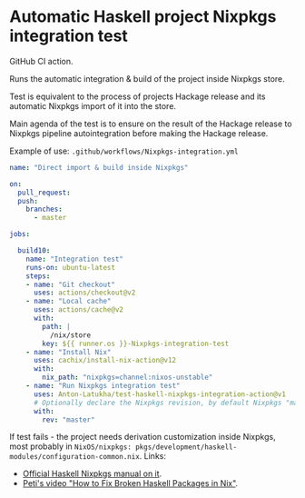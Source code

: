 # Automatic Haskell project Nixpkgs integration test

GitHub CI action.

Runs the automatic integration & build of the project inside Nixpkgs store.

Test is equivalent to the process of projects Hackage release and its automatic Nixpkgs import of it into the store.

Main agenda of the test is to ensure on the result of the Hackage release to Nixpkgs pipeline autointegration before making the Hackage release.

Example of use:
`.github/workflows/Nixpkgs-integration.yml`
```yaml
name: "Direct import & build inside Nixpkgs"

on:
  pull_request:
  push:
    branches:
      - master

jobs:

  build10:
    name: "Integration test"
    runs-on: ubuntu-latest
    steps:
    - name: "Git checkout"
      uses: actions/checkout@v2
    - name: "Local cache"
      uses: actions/cache@v2
      with:
        path: |
          /nix/store
        key: ${{ runner.os }}-Nixpkgs-integration-test
    - name: "Install Nix"
      uses: cachix/install-nix-action@v12
      with:
        nix_path: "nixpkgs=channel:nixos-unstable"
    - name: "Run Nixpkgs integration test"
      uses: Anton-Latukha/test-haskell-nixpkgs-integration-action@v1
      # Optionally declare the Nixpkgs revision, by default Nixpkgs "master" is used to run the integration.
      with:
        rev: "master"
```

If test fails - the project needs derivation customization inside Nixpkgs, most probably in `NixOS/nixpkgs: pkgs/development/haskell-modules/configuration-common.nix`.
Links:
  - [Official Haskell Nixpkgs manual on it](https://haskell4nix.readthedocs.io/nixpkgs-developers-guide.html#fixing-broken-haskell-packages).
  - [Peti's video "How to Fix Broken Haskell Packages in Nix"](https://www.youtube.com/watch?v=KLhkAEk8I20).
